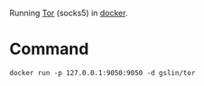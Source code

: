Running [Tor](https://www.torproject.org/) (socks5) in [docker](https://www.docker.com/).

Command
=======

    docker run -p 127.0.0.1:9050:9050 -d gslin/tor
